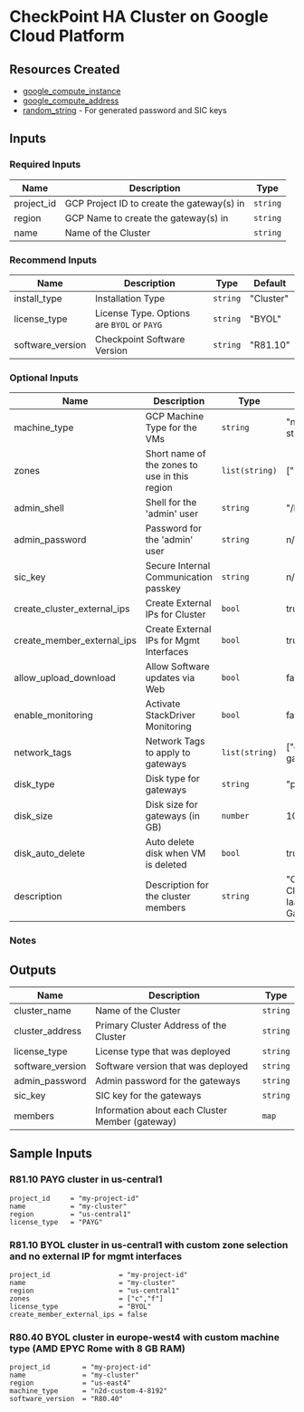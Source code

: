 # CheckPoint HA Cluster on Google Cloud Platform

## Resources Created

- [google_compute_instance](https://registry.terraform.io/providers/hashicorp/google/latest/docs/resources/compute_instance)
- [google_compute_address](https://registry.terraform.io/providers/hashicorp/google/latest/docs/resources/compute_address)
- [random_string](https://registry.terraform.io/providers/hashicorp/random/latest/docs/resources/string) - For generated password and SIC keys

## Inputs 

### Required Inputs

| Name | Description | Type |
|------|-------------|------|
| project\_id | GCP Project ID to create the gateway(s) in | `string` | 
| region | GCP Name to create the gateway(s) in | `string` | 
| name | Name of the Cluster | `string` |

### Recommend Inputs

| Name | Description | Type | Default |
|------|-------------|------|---------|
| install\_type | Installation Type | `string` | "Cluster" |
| license\_type | License Type.  Options are `BYOL` or `PAYG` | `string` | "BYOL" |
| software\_version | Checkpoint Software Version | `string` | "R81.10" |

### Optional Inputs

| Name | Description                                         | Type | Default |
|------|-----------------------------------------------------|------|---------|
| machine\_type | GCP Machine Type for the VMs | `string` | "n1-standard-4" |
| zones | Short name of the zones to use in this region | `list(string)` | ["b","c"] |
| admin\_shell | Shell for the 'admin' user | `string` | "/bin/bash" |
| admin\_password | Password for the 'admin' user | `string` | n/a |
| sic\_key | Secure Internal Communication passkey | `string` | n/a |
| create\_cluster\_external\_ips | Create External IPs for Cluster | `bool` | true |
| create\_member\_external\_ips | Create External IPs for Mgmt Interfaces | `bool` | true |
| allow_upload_download | Allow Software updates via Web | `bool` | false |
| enable\_monitoring | Activate StackDriver Monitoring | `bool` | false |
| network\_tags | Network Tags to apply to gateways | `list(string)` | ["checkpoint-gateway"] |
| disk\_type | Disk type for gateways | `string` | "pd-ssd" |
| disk\_size | Disk size for gateways (in GB) | `number` | 100 |
| disk\_auto\_delete | Auto delete disk when VM is deleted | `bool` | true |
| description | Description for the cluster members | `string` | "CheckPoint CloudGuard IaaS Gateway" |

### Notes


## Outputs

| Name | Description | Type |
|------|-------------|------|
| cluster\_name | Name of the Cluster | `string` |
| cluster\_address | Primary Cluster Address of the Cluster | `string` |
| license\_type | License type that was deployed | `string` |
| software\_version | Software version that was deployed | `string` |
| admin\_password | Admin password for the gateways | `string` |
| sic\_key | SIC key for the gateways | `string` |
| members | Information about each Cluster Member (gateway) | `map` |

## Sample Inputs

### R81.10 PAYG cluster in us-central1

```
project_id     = "my-project-id"
name           = "my-cluster"
region         = "us-central1"
license_type   = "PAYG"
```

### R81.10 BYOL cluster in us-central1 with custom zone selection and no external IP for mgmt interfaces

```
project_id                 = "my-project-id"
name                       = "my-cluster"
region                     = "us-central1"
zones                      = ["c","f"]
license_type               = "BYOL"
create_member_external_ips = false
```

### R80.40 BYOL cluster in europe-west4 with custom machine type (AMD EPYC Rome with 8 GB RAM)

```
project_id        = "my-project-id"
name              = "my-cluster"
region            = "us-east4"
machine_type      = "n2d-custom-4-8192"
software_version  = "R80.40"
```

